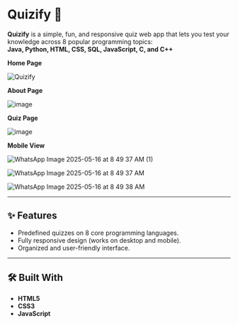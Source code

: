 # Quizify 🎯

**Quizify** is a simple, fun, and responsive quiz web app that lets you test your knowledge across 8 popular programming topics:  
**Java, Python, HTML, CSS, SQL, JavaScript, C, and C++**


**Home Page**

![Quizify](https://github.com/user-attachments/assets/2fbe470f-3581-48f8-8371-e4d0a5572e58)

**About Page**

![image](https://github.com/user-attachments/assets/444fbb43-d78a-4acb-93a2-dbe4ce329841)

**Quiz Page**

![image](https://github.com/user-attachments/assets/3c24b268-a7e6-4ed8-bd1a-df980c14ac25)

**Mobile View**

![WhatsApp Image 2025-05-16 at 8 49 37 AM (1)](https://github.com/user-attachments/assets/b09cd5ee-ae99-461e-a9ee-24424999b95b)

![WhatsApp Image 2025-05-16 at 8 49 37 AM](https://github.com/user-attachments/assets/636c2127-37e6-4481-b31c-10b1a3dd58dd)

![WhatsApp Image 2025-05-16 at 8 49 38 AM](https://github.com/user-attachments/assets/1f46b416-bbc6-4b1d-a18b-606025ec028e)











---

## ✨ Features

- Predefined quizzes on 8 core programming languages.
- Fully responsive design (works on desktop and mobile).
- Organized and user-friendly interface.

---

## 🛠️ Built With

- **HTML5**
- **CSS3**
- **JavaScript**
